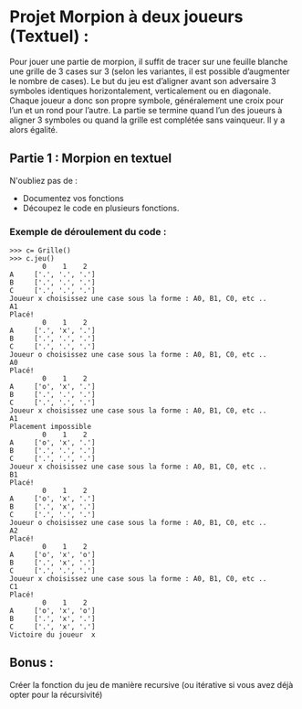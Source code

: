 # Projet Morpion à deux joueurs (Textuel) : 

Pour jouer une partie de morpion, il suffit de tracer sur une feuille blanche une grille de 3 cases sur 3 (selon les variantes, il est possible d’augmenter le nombre de cases). Le but du jeu est d’aligner avant son adversaire 3 symboles identiques horizontalement, verticalement ou en diagonale.
Chaque joueur a donc son propre symbole, généralement une croix pour l’un et un rond pour l’autre. La partie se termine quand l’un des joueurs à aligner 3 symboles ou quand la grille est complétée sans vainqueur. Il y a alors égalité.

## Partie 1 : Morpion en textuel 

N'oubliez pas de : 

- Documentez vos fonctions
- Découpez le code en plusieurs fonctions.

### Exemple de déroulement du code :

```
>>> c= Grille()
>>> c.jeu()
        0    1    2
A     ['.', '.', '.']
B     ['.', '.', '.']
C     ['.', '.', '.']
Joueur x choisissez une case sous la forme : A0, B1, C0, etc .. 
A1
Placé!
        0    1    2
A     ['.', 'x', '.']
B     ['.', '.', '.']
C     ['.', '.', '.']
Joueur o choisissez une case sous la forme : A0, B1, C0, etc .. 
A0
Placé!
        0    1    2
A     ['o', 'x', '.']
B     ['.', '.', '.']
C     ['.', '.', '.']
Joueur x choisissez une case sous la forme : A0, B1, C0, etc .. 
A1
Placement impossible
        0    1    2
A     ['o', 'x', '.']
B     ['.', '.', '.']
C     ['.', '.', '.']
Joueur x choisissez une case sous la forme : A0, B1, C0, etc .. 
B1
Placé!
        0    1    2
A     ['o', 'x', '.']
B     ['.', 'x', '.']
C     ['.', '.', '.']
Joueur o choisissez une case sous la forme : A0, B1, C0, etc .. 
A2
Placé!
        0    1    2
A     ['o', 'x', 'o']
B     ['.', 'x', '.']
C     ['.', '.', '.']
Joueur x choisissez une case sous la forme : A0, B1, C0, etc .. 
C1
Placé!
        0    1    2
A     ['o', 'x', 'o']
B     ['.', 'x', '.']
C     ['.', 'x', '.']
Victoire du joueur  x
```

## Bonus :

Créer la fonction du jeu de manière recursive (ou itérative si vous avez déjà opter pour la récursivité)

